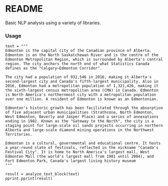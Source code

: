 # README #

Basic NLP analysis using a variety of libraries.

### Usage ###

    text = """
    Edmonton is the capital city of the Canadian province of Alberta. Edmonton is on the North Saskatchewan River and is the centre of the Edmonton Metropolitan Region, which is surrounded by Alberta's central region. The city anchors the north end of what Statistics Canada defines as the "Calgary–Edmonton Corridor".

    The city had a population of 932,546 in 2016, making it Alberta's second-largest city and Canada's fifth-largest municipality. Also in 2016, Edmonton had a metropolitan population of 1,321,426, making it the sixth-largest census metropolitan area (CMA) in Canada. Edmonton is North America's northernmost city with a metropolitan population over one million. A resident of Edmonton is known as an Edmontonian.

    Edmonton's historic growth has been facilitated through the absorption of five adjacent urban municipalities (Strathcona, North Edmonton, West Edmonton, Beverly and Jasper Place) and a series of annexations ending in 1982. Known as the "Gateway to the North", the city is a staging point for large-scale oil sands projects occurring in northern Alberta and large-scale diamond mining operations in the Northwest Territories.

    Edmonton is a cultural, governmental and educational centre. It hosts a year-round slate of festivals, reflected in the nickname "Canada's Festival City". It is home to North America's largest mall, West Edmonton Mall (the world's largest mall from 1981 until 2004), and Fort Edmonton Park, Canada's largest living history museum
    """

    result = analyze_text_block(text)
    pprint.pprint(result)
